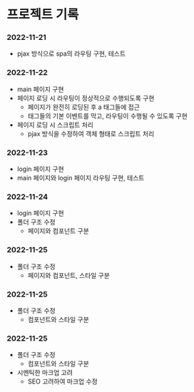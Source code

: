 # 프로젝트 기록

### 2022-11-21
- pjax 방식으로 spa의 라우팅 구현, 테스트

### 2022-11-22
- main 페이지 구현
- 페이지 로딩 시 라우팅이 정상적으로 수행되도록 구현
    - 페이지가 완전히 로딩된 후 a 태그들에 접근
    - 태그들의 기본 이벤트를 막고, 라우팅이 수행될 수 있도록 구현
- 페이지 로딩 시 스크립트 처리
    - pjax 방식을 수정하여 객체 형태로 스크립트 처리

### 2022-11-23
- login 페이지 구현
- main 페이지와 login 페이지 라우팅 구현, 테스트

### 2022-11-24
- login 페이지 구현
- 폴더 구조 수정
    - 페이지와 컴포넌트 구분

### 2022-11-25
- 폴더 구조 수정
    - 페이지와 컴포넌트, 스타일 구분

### 2022-11-25
- 폴더 구조 수정
    - 컴포넌트와 스타일 구분

### 2022-11-25
- 폴더 구조 수정
    - 컴포넌트와 스타일 구분
- 시멘틱한 마크업 고려
    - SEO 고려하여 마크업 수정